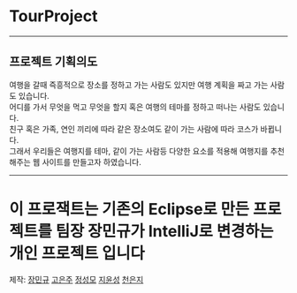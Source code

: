 # TourProject

***

## 프로젝트 기획의도

여행을 갈때 즉흥적으로 장소를 정하고 가는 사람도 있지만 여행 계획을 짜고 가는 사람도 있습니다.   
어디를 가서 무엇을 먹고 무엇을 할지 혹은 여행의 테마를 정하고 떠나는 사람도 있습니다.    
친구 혹은 가족, 연인 끼리에 따라 같은 장소여도 같이 가는 사람에 따라 코스가 바뀝니다.   
그래서 우리들은 여행지를 테마, 같이 가는 사람등 다양한 요소를 적용해 여행지를 추천해주는 웹 사이트를 만들고자 하였습니다.   
*** 

# 이 프로잭트는 기존의 Eclipse로 만든 프로젝트를 팀장 장민규가 IntelliJ로 변경하는 개인 프로젝트 입니다

제작: [장민규](https://github.com/Dokkabei97) [고은주](https://github.com/koeunju) [정성모](https://github.com/JeongSM94) [지윤성](https://github.com/YunSeong-Ji) [천은지](https://github.com/cheonej95)
